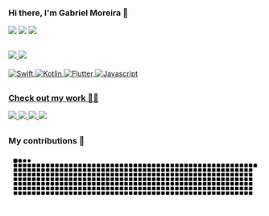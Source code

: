 ### Hi there, I'm Gabriel Moreira 👋

<div>
  <a href="https://www.linkedin.com/in/gabriel-moreira-dev/" ><img src="https://img.shields.io/badge/LinkedIn-0077B5?style=for-the-badge&logo=linkedin&logoColor=white" /></a>
  <a href="https://medium.com/@gabrielmoreira-dev" ><img src="https://img.shields.io/badge/Medium-12100E?style=for-the-badge&logo=medium&logoColor=white" /></a>
  <a href="mailto:g.alves.m.2008@gmail.com" ><img src="https://img.shields.io/badge/Gmail-D14836?style=for-the-badge&logo=gmail&logoColor=white" /></a>
</div>

##

<div>
  <a href="https://github.com/gabrielmoreira-dev" />
  <img height="170em" src="https://github-readme-stats.vercel.app/api?username=gabrielmoreira-dev&show_icons=true&include_all_commits=true&theme=merko&count_private=true" />
  <img height="170em" src="https://github-readme-stats.vercel.app/api/top-langs/?username=gabrielmoreira-dev&layout=compact&langs_count=6&theme=merko&count_private=true" />
</div>

<div style="display: inline_block"><br>
  <img align="center" alt="Swift" src="https://img.shields.io/badge/Swift-FA7343?style=for-the-badge&logo=swift&logoColor=white" />
  <img align="center" alt="Kotlin" src="https://img.shields.io/badge/Kotlin-0095D5?&style=for-the-badge&logo=kotlin&logoColor=white" />
  <img align="center" alt="Flutter" src="https://img.shields.io/badge/Flutter-02569B?style=for-the-badge&logo=flutter&logoColor=white" />
  <img align="center" alt="Javascript" src="https://img.shields.io/badge/JavaScript-F7DF1E?style=for-the-badge&logo=javascript&logoColor=black" />
</div>

##

### Check out my work 🧑‍💻

<div>
  <a href="https://github.com/gabrielmoreira-dev/airlines" >
    <img height="130em" src="https://github-readme-stats.vercel.app/api/pin/?username=gabrielmoreira-dev&repo=airlines&theme=merko&count_private=true" />
  </a>
  <a href="https://github.com/gabrielmoreira-dev/flutter-charts" >
    <img height="130em" src="https://github-readme-stats.vercel.app/api/pin/?username=gabrielmoreira-dev&repo=flutter-charts&theme=merko&count_private=true" />
  </a>
  <a href="https://github.com/gabrielmoreira-dev/airlines-android" >
    <img height="130em" src="https://github-readme-stats.vercel.app/api/pin/?username=gabrielmoreira-dev&repo=airlines-android&theme=merko&count_private=true" />
  </a>
  <a href="https://github.com/gabrielmoreira-dev/a-flutter-app-of-ice-and-fire" >
    <img height="130em" src="https://github-readme-stats.vercel.app/api/pin/?username=gabrielmoreira-dev&repo=a-flutter-app-of-ice-and-fire&theme=merko&count_private=true" />
  </a>
</div>

##

### My contributions 🚀

![snake gif](https://github.com/gabrielmoreira-dev/gabrielmoreira-dev/blob/output/github-contribution-grid-snake-dark.svg?sanitize=true)
